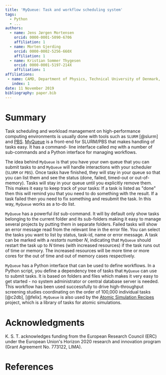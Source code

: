 ```yaml
---
title: 'MyQueue: Task and workflow scheduling system'
tags:
  - Python
  - ...
authors:
  - name: Jens Jørgen Mortensen
    orcid: 0000-0001-5090-6706
    affiliation: 1
  - name: Morten Gjerding
    orcid: 0000-0002-5256-660X
    affiliation: 1
  - name: Kristian Sommer Thygesen
    orcid: 0000-0001-5197-214X
    affiliation: 1
affiliations:
 - name: CAMD, Department of Physics, Technical University of Denmark, 2800 Kgs. Lyngby, Denmark
   index: 1
date: 11 November 2019
bibliography: paper.bib
---
```



# Summary

Task scheduling and workload management on high-performance computing
environments is usually done with tools such as `SLURM` [@slurm] and
[PBS](https://www.pbspro.org/). [MyQueue](https://myqueue.readthedocs.io/) is
a front-end for SLURM/PBS that makes handling of tasks easy. It has a command-
line interface called *mq* with a number of sub-commands and a Python
interface for managing workflows.

The idea behind `MyQueue` is that you have your own queue that you can
submit tasks to and `MyQueue` will handle interactions with your
scheduler (`SLURM` or `PBS`).  Once tasks have finished, they will stay
in your queue so that you can list them and see the status (done, failed,
timed-out or out-of-memory). Tasks will stay in your queue until you
explicitly remove them.  This makes it easy to keep track of your tasks:
If a task is listed as "done" then this will remind you that you need to do
something with the result.  If a task failed then you need to fix something
and resubmit the task.  In this way, `MyQueue` works as a to-do list.

`MyQueue` has a powerful *list* sub-command.  It will by default only show tasks
belonging to the current folder and its sub-folders making it easy to manage
several projects by putting them in separate folders.  Failed tasks will show
an error message read from the relevant line in the error file.  You can
select the tasks you want to list by status, task-id, name or error message.
A task can be marked with a *restarts* number $N$, indicating that `MyQueue`
should restart the task up to $N$ times (with increased resources) if the task
runs out of time or memory.  The increased resources will be more time or more
cores for the out of time and out of memory cases respectively.

`MyQueue` has a Python interface that can be used to define workflows.
In a Python script, you define a dependency tree of tasks that `MyQueue` can
use to submit tasks. It is based on folders and files which makes it very easy
to get started - no system administrator or central database server is needed.
This workflow has been used successfully to drive high-throughput
screening studies coordinating on the order of 100,000 individual tasks
[@c2db], [@felix].  `MyQueue` is also used by the
[Atomic Simulation Recipes](https://asr.readthedocs.io/) project,
which is a library of tasks for atomic simulations.


# Acknowledgments

K. S. T. acknowledges funding from the European Research Council (ERC) under
the European Union's Horizon 2020 research and innovation program (Grant
Agreement No. 773122, LIMA).


# References
